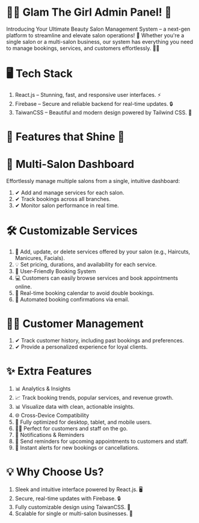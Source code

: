 # 💇‍♀️ Glam The Girl Admin Panel! 💅
Introducing Your Ultimate Beauty Salon Management System – a next-gen platform to streamline and elevate salon operations! 🌟 Whether you're a single salon or a multi-salon business, our system has everything you need to manage bookings, services, and customers effortlessly. 💼✨

# 🖥️ Tech Stack
1. React.js – Stunning, fast, and responsive user interfaces. ⚡
2. Firebase – Secure and reliable backend for real-time updates. 🔒
3. TaiwanCSS – Beautiful and modern design powered by Tailwind CSS. 🎨

# 🌟 Features that Shine 🌟

# 🏢 Multi-Salon Dashboard
Effortlessly manage multiple salons from a single, intuitive dashboard:
1. ✔ Add and manage services for each salon.
2. ✔ Track bookings across all branches.
3. ✔ Monitor salon performance in real time.

# 🛠️ Customizable Services
1. 🌺 Add, update, or delete services offered by your salon (e.g., Haircuts, Manicures, Facials).
2. 💡 Set pricing, durations, and availability for each service.
3. 📅 User-Friendly Booking System
4. 💻 Customers can easily browse services and book appointments online.
5. 📆 Real-time booking calendar to avoid double bookings.
6. 📩 Automated booking confirmations via email.

# 👩‍💻 Customer Management
1. ✔ Track customer history, including past bookings and preferences.
2. ✔ Provide a personalized experience for loyal clients.

# ✨ Extra Features
1. 📊 Analytics & Insights
2. 📈 Track booking trends, popular services, and revenue growth.
3. 📊 Visualize data with clean, actionable insights.
4. 🌐 Cross-Device Compatibility
5. 📱 Fully optimized for desktop, tablet, and mobile users.
6. 👩‍🎨 Perfect for customers and staff on the go.
7. 🔔 Notifications & Reminders
8. 📧 Send reminders for upcoming appointments to customers and staff.
9. 🔔 Instant alerts for new bookings or cancellations.

# 💡 Why Choose Us?
1. Sleek and intuitive interface powered by React.js. 🖥️
2. Secure, real-time updates with Firebase. 🔒
3. Fully customizable design using TaiwanCSS. 🎨
4. Scalable for single or multi-salon businesses. 🚀
